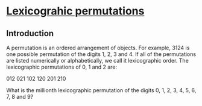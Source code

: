 # [Lexicograhic permutations](https://projecteuler.net/problem=24)

## Introduction

A permutation is an ordered arrangement of objects. For example, 3124 is one possible permutation of the digits 1, 2, 3 and 4. If all of the permutations are listed numerically or alphabetically, we call it lexicographic order. The lexicographic permutations of 0, 1 and 2 are:

012   021   102   120   201   210

What is the millionth lexicographic permutation of the digits 0, 1, 2, 3, 4, 5, 6, 7, 8 and 9?
